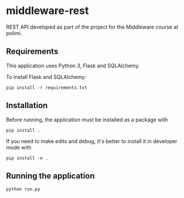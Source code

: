 # middleware-rest
REST API developed as part of the project for the Middleware course at polimi.

## Requirements
This application uses Python 3, Flask and SQLAlchemy.

To install Flask and SQLAlchemy:

`pip install -r requirements.txt`

## Installation
Before running, the application must be installed as a package with

`pip install .`

If you need to make edits and debug, it's better to install it in developer mode with

`pip install -e .`

## Running the application
`python run.py`

